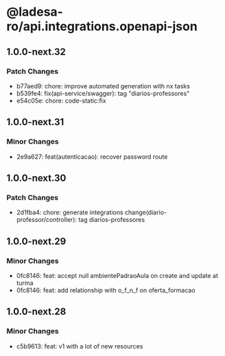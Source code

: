 # @ladesa-ro/api.integrations.openapi-json

## 1.0.0-next.32

### Patch Changes

- b77aed9: chore: improve automated generation with nx tasks
- b539fe4: fix(api-service/swagger): tag "diarios-professores"
- e54c05e: chore: code-static:fix

## 1.0.0-next.31

### Minor Changes

- 2e9a627: feat(autenticacao): recover password route

## 1.0.0-next.30

### Patch Changes

- 2d1fba4: chore: generate integrations
  change(diario-professor/controller): tag diarios-professores

## 1.0.0-next.29

### Minor Changes

- 0fc8146: feat: accept null ambientePadraoAula on create and update at turma
- 0fc8146: feat: add relationship with o_f_n_f on oferta_formacao

## 1.0.0-next.28

### Minor Changes

- c5b9613: feat: v1 with a lot of new resources
